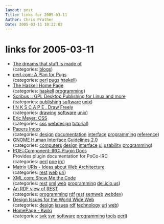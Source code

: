 ```yaml
---
layout: post
Title: links for 2005-03-11  
Author: Chris Prather
Date: 2005-03-11 10:22:02
---
```


# links for 2005-03-11
<ul class="delicious">
	<li>
		<div class="delicious-link"><a href="http://www.luqui.org/blog/">The dreams that stuff is made of</a></div>
		<div class="delicious-categories">(categories: <a href="http://del.icio.us/perigrin/blogs">blogs</a>)</div>
	</li>
	<li>
		<div class="delicious-link"><a href="http://www.perl.com/pub/a/2005/03/03/pugs_interview.html">perl.com: A Plan for Pugs</a></div>
		<div class="delicious-categories">(categories: <a href="http://del.icio.us/perigrin/perl">perl</a> <a href="http://del.icio.us/perigrin/pugs">pugs</a> <a href="http://del.icio.us/perigrin/haskell">haskell</a>)</div>
	</li>
	<li>
		<div class="delicious-link"><a href="http://www.haskell.org/">The Haskell Home Page</a></div>
		<div class="delicious-categories">(categories: <a href="http://del.icio.us/perigrin/haskell">haskell</a> <a href="http://del.icio.us/perigrin/programming">programming</a>)</div>
	</li>
	<li>
		<div class="delicious-link"><a href="http://www.scribus.org.uk/">Scribus :: GPL Desktop Publishing for Linux and more</a></div>
		<div class="delicious-categories">(categories: <a href="http://del.icio.us/perigrin/publishing">publishing</a> <a href="http://del.icio.us/perigrin/software">software</a> <a href="http://del.icio.us/perigrin/unix">unix</a>)</div>
	</li>
	<li>
		<div class="delicious-link"><a href="http://www.inkscape.org/">I N K S C A P E . Draw Freely</a></div>
		<div class="delicious-categories">(categories: <a href="http://del.icio.us/perigrin/drawing">drawing</a> <a href="http://del.icio.us/perigrin/software">software</a> <a href="http://del.icio.us/perigrin/unix">unix</a>)</div>
	</li>
	<li>
		<div class="delicious-link"><a href="http://www.meyerweb.com/eric/css/">Eric Meyer: CSS</a></div>
		<div class="delicious-categories">(categories: <a href="http://del.icio.us/perigrin/css">css</a> <a href="http://del.icio.us/perigrin/webdesign">webdesign</a> <a href="http://del.icio.us/perigrin/tutorial">tutorial</a>)</div>
	</li>
	<li>
		<div class="delicious-link"><a href="http://www.billbuxton.com/papers.html#iteration">Papers Index</a></div>
		<div class="delicious-categories">(categories: <a href="http://del.icio.us/perigrin/design">design</a> <a href="http://del.icio.us/perigrin/documentation">documentation</a> <a href="http://del.icio.us/perigrin/interface">interface</a> <a href="http://del.icio.us/perigrin/programming">programming</a> <a href="http://del.icio.us/perigrin/reference">reference</a>)</div>
	</li>
	<li>
		<div class="delicious-link"><a href="http://developer.gnome.org/projects/gup/hig/">GNOME Human Interface Guidelines 2.0</a></div>
		<div class="delicious-categories">(categories: <a href="http://del.icio.us/perigrin/computers">computers</a> <a href="http://del.icio.us/perigrin/design">design</a> <a href="http://del.icio.us/perigrin/interface">interface</a> <a href="http://del.icio.us/perigrin/ui">ui</a> <a href="http://del.icio.us/perigrin/usability">usability</a> <a href="http://del.icio.us/perigrin/programming">programming</a>)</div>
	</li>
	<li>
		<div class="delicious-link"><a href="http://search.cpan.org/~bingos/POE-Component-IRC-3.7/Plugin.pm">POE::Component::IRC::Plugin Docs</a></div>
		<div class="delicious-extended">Provides plugin documentation for PoCo-IRC</div>
		<div class="delicious-categories">(categories: <a href="http://del.icio.us/perigrin/perl">perl</a> <a href="http://del.icio.us/perigrin/poe">poe</a> <a href="http://del.icio.us/perigrin/irc">irc</a>)</div>
	</li>
	<li>
		<div class="delicious-link"><a href="http://www.w3.org/DesignIssues/MatrixURIs.html">Matrix URIs - Ideas about Web Architecture</a></div>
		<div class="delicious-categories">(categories: <a href="http://del.icio.us/perigrin/rest">rest</a> <a href="http://del.icio.us/perigrin/web">web</a> <a href="http://del.icio.us/perigrin/uri">uri</a>)</div>
	</li>
	<li>
		<div class="delicious-link"><a href="http://www.xml.com/pub/a/2005/03/02/restful.html">XML.com: Show Me the Code</a></div>
		<div class="delicious-categories">(categories: <a href="http://del.icio.us/perigrin/rest">rest</a> <a href="http://del.icio.us/perigrin/xml">xml</a> <a href="http://del.icio.us/perigrin/web">web</a> <a href="http://del.icio.us/perigrin/programming">programming</a> <a href="http://del.icio.us/perigrin/del.icio.us">del.icio.us</a>)</div>
	</li>
	<li>
		<div class="delicious-link"><a href="http://www.markbaker.ca/2002/03/RestRDF/">An RDF view of REST</a></div>
		<div class="delicious-categories">(categories: <a href="http://del.icio.us/perigrin/programming">programming</a> <a href="http://del.icio.us/perigrin/rdf">rdf</a> <a href="http://del.icio.us/perigrin/rest">rest</a> <a href="http://del.icio.us/perigrin/semweb">semweb</a> <a href="http://del.icio.us/perigrin/webdev">webdev</a>)</div>
	</li>
	<li>
		<div class="delicious-link"><a href="http://www.w3.org/DesignIssues/">Design Issues for the World Wide Web</a></div>
		<div class="delicious-categories">(categories: <a href="http://del.icio.us/perigrin/design">design</a> <a href="http://del.icio.us/perigrin/issues">issues</a> <a href="http://del.icio.us/perigrin/rdf">rdf</a> <a href="http://del.icio.us/perigrin/technology">technology</a> <a href="http://del.icio.us/perigrin/uri">uri</a> <a href="http://del.icio.us/perigrin/web">web</a>)</div>
	</li>
	<li>
		<div class="delicious-link"><a href="http://svk.elixus.org/">HomePage - Kwiki</a></div>
		<div class="delicious-categories">(categories: <a href="http://del.icio.us/perigrin/svk">svk</a> <a href="http://del.icio.us/perigrin/svn">svn</a> <a href="http://del.icio.us/perigrin/software">software</a> <a href="http://del.icio.us/perigrin/programming">programming</a> <a href="http://del.icio.us/perigrin/tools">tools</a> <a href="http://del.icio.us/perigrin/perl">perl</a>)</div>
	</li>
</ul>

